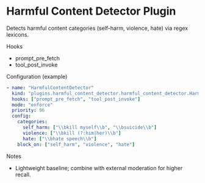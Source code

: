 # Harmful Content Detector Plugin

Detects harmful content categories (self-harm, violence, hate) via regex lexicons.

Hooks
- prompt_pre_fetch
- tool_post_invoke

Configuration (example)
```yaml
- name: "HarmfulContentDetector"
  kind: "plugins.harmful_content_detector.harmful_content_detector.HarmfulContentDetectorPlugin"
  hooks: ["prompt_pre_fetch", "tool_post_invoke"]
  mode: "enforce"
  priority: 96
  config:
    categories:
      self_harm: ["\\bkill myself\\b", "\\bsuicide\\b"]
      violence: ["\\bkill (?:him|her)\\b"]
      hate: ["\\bhate speech\\b"]
    block_on: ["self_harm", "violence", "hate"]
```

Notes
- Lightweight baseline; combine with external moderation for higher recall.
